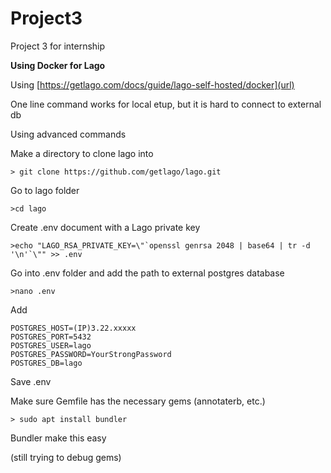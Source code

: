 # Project3
Project 3 for internship

**Using Docker for Lago**

Using [https://getlago.com/docs/guide/lago-self-hosted/docker](url)

One line command works for local etup, but it is hard to connect to external db

Using advanced commands

Make a directory to clone lago into

	> git clone https://github.com/getlago/lago.git
 
Go to lago folder

	>cd lago
 
Create .env document with a Lago private key

	>echo "LAGO_RSA_PRIVATE_KEY=\"`openssl genrsa 2048 | base64 | tr -d '\n'`\"" >> .env

Go into .env folder and add the path to external postgres database

	>nano .env

 Add 
 
	POSTGRES_HOST=(IP)3.22.xxxxx
 	POSTGRES_PORT=5432
  	POSTGRES_USER=lago
  	POSTGRES_PASSWORD=YourStrongPassword
  	POSTGRES_DB=lago

Save .env 

Make sure Gemfile has the necessary gems (annotaterb, etc.)

	> sudo apt install bundler

Bundler make this easy

(still trying to debug gems)

